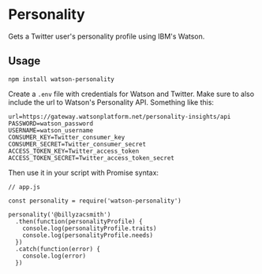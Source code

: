 # Personality

Gets a Twitter user's personality profile using IBM's Watson.

## Usage
```
npm install watson-personality
```

Create a `.env` file with credentials for Watson and Twitter. Make sure to also include the url to Watson's Personality API. Something like this:

```
url=https://gateway.watsonplatform.net/personality-insights/api
PASSWORD=watson_password
USERNAME=watson_username
CONSUMER_KEY=Twitter_consumer_key
CONSUMER_SECRET=Twitter_consumer_secret
ACCESS_TOKEN_KEY=Twitter_access_token
ACCESS_TOKEN_SECRET=Twitter_access_token_secret
```

Then use it in your script with Promise syntax:
```
// app.js

const personality = require('watson-personality')

personality('@billyzacsmith')
  .then(function(personalityProfile) {
    console.log(personalityProfile.traits)
    console.log(personalityProfile.needs)
  })
  .catch(function(error) {
    console.log(error)
  })
```
